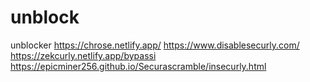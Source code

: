 # unblock
unblocker
https://chrose.netlify.app/ https://www.disablesecurly.com/ https://zekcurly.netlify.app/bypassi
https://epicminer256.github.io/Securascramble/insecurly.html
